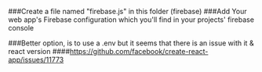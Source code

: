 ###Create a file named "firebase.js" in this folder (firebase)
###Add Your web app's Firebase configuration which you'll find in your projects' firebase console


###Better option, is to use a .env but it seems that there is an issue with it & react version
####https://github.com/facebook/create-react-app/issues/11773
